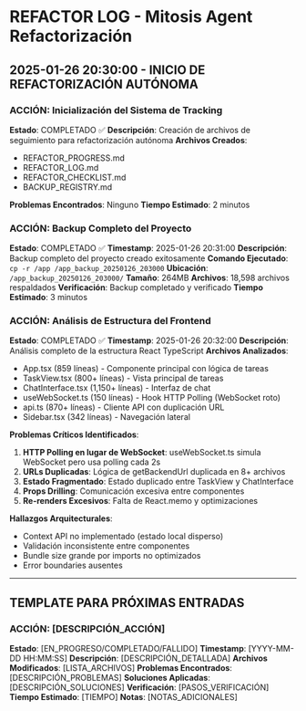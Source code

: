 # REFACTOR LOG - Mitosis Agent Refactorización

## 2025-01-26 20:30:00 - INICIO DE REFACTORIZACIÓN AUTÓNOMA

### ACCIÓN: Inicialización del Sistema de Tracking
**Estado**: COMPLETADO ✅
**Descripción**: Creación de archivos de seguimiento para refactorización autónoma
**Archivos Creados**:
- REFACTOR_PROGRESS.md
- REFACTOR_LOG.md  
- REFACTOR_CHECKLIST.md
- BACKUP_REGISTRY.md

**Problemas Encontrados**: Ninguno
**Tiempo Estimado**: 2 minutos

### ACCIÓN: Backup Completo del Proyecto
**Estado**: COMPLETADO ✅
**Timestamp**: 2025-01-26 20:31:00
**Descripción**: Backup completo del proyecto creado exitosamente
**Comando Ejecutado**: `cp -r /app /app_backup_20250126_203000`
**Ubicación**: `/app_backup_20250126_203000/`
**Tamaño**: 264MB
**Archivos**: 18,598 archivos respaldados
**Verificación**: Backup completado y verificado
**Tiempo Estimado**: 3 minutos

### ACCIÓN: Análisis de Estructura del Frontend
**Estado**: COMPLETADO ✅
**Timestamp**: 2025-01-26 20:32:00
**Descripción**: Análisis completo de la estructura React TypeScript
**Archivos Analizados**: 
- App.tsx (859 líneas) - Componente principal con lógica de tareas
- TaskView.tsx (800+ líneas) - Vista principal de tareas
- ChatInterface.tsx (1,150+ líneas) - Interfaz de chat
- useWebSocket.ts (150 líneas) - Hook HTTP Polling (WebSocket roto)
- api.ts (870+ líneas) - Cliente API con duplicación URL
- Sidebar.tsx (342 líneas) - Navegación lateral

**Problemas Críticos Identificados**:
1. **HTTP Polling en lugar de WebSocket**: useWebSocket.ts simula WebSocket pero usa polling cada 2s
2. **URLs Duplicadas**: Lógica de getBackendUrl duplicada en 8+ archivos
3. **Estado Fragmentado**: Estado duplicado entre TaskView y ChatInterface
4. **Props Drilling**: Comunicación excesiva entre componentes
5. **Re-renders Excesivos**: Falta de React.memo y optimizaciones

**Hallazgos Arquitecturales**:
- Context API no implementado (estado local disperso)
- Validación inconsistente entre componentes
- Bundle size grande por imports no optimizados
- Error boundaries ausentes

---

## TEMPLATE PARA PRÓXIMAS ENTRADAS

### ACCIÓN: [DESCRIPCIÓN_ACCIÓN]
**Estado**: [EN_PROGRESO/COMPLETADO/FALLIDO]
**Timestamp**: [YYYY-MM-DD HH:MM:SS]
**Descripción**: [DESCRIPCIÓN_DETALLADA]
**Archivos Modificados**: [LISTA_ARCHIVOS]
**Problemas Encontrados**: [DESCRIPCIÓN_PROBLEMAS]
**Soluciones Aplicadas**: [DESCRIPCIÓN_SOLUCIONES]
**Verificación**: [PASOS_VERIFICACIÓN]
**Tiempo Estimado**: [TIEMPO]
**Notas**: [NOTAS_ADICIONALES]